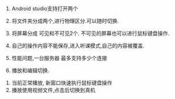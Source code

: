 1. Android studio支持打开两个
2. 将文件夹分成两个,进行物理区分.可以随时切换.
3. 将屏幕分成 可见和不可见2个. 不可见的屏幕也可以进行鼠标键盘操作.
4. 自己的操作内容不能保存,进入听课模式,自己的内容被覆盖.
5. 性能问题,一台服务器 最多支持多少个连接

6. 播放和编辑切换.
1) 当前正常播放, 新窗口快速执行鼠标键盘操作
2) 播放使用视频文件,点击后切换到真机